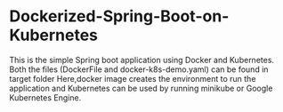 # Dockerized-Spring-Boot-on-Kubernetes

This is the simple Spring boot application using Docker and Kubernetes.
Both the files (DockerFile and docker-k8s-demo.yaml) can be found in target folder
Here,docker image creates the environment to run the application and Kubernetes can be used by running minikube or Google Kubernetes Engine.
